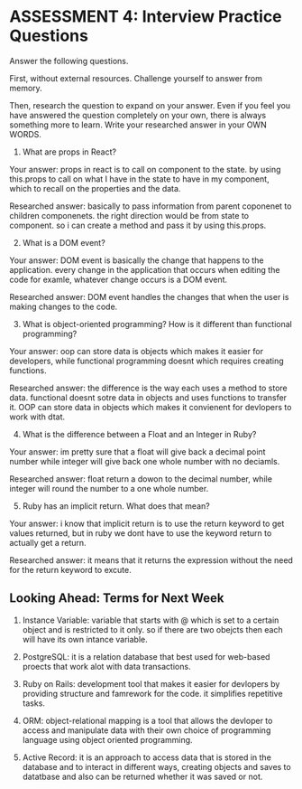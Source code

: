 # ASSESSMENT 4: Interview Practice Questions
Answer the following questions.

First, without external resources. Challenge yourself to answer from memory.

Then, research the question to expand on your answer. Even if you feel you have answered the question completely on your own, there is always something more to learn. Write your researched answer in your OWN WORDS.  

1. What are props in React?

  Your answer: props in react is to call on component to the  state. by using this.props to call on what I have in the state to have in my component, which to recall on the properties and the data.

  Researched answer: basically to pass information from parent coponenet to children componenets. the right direction would be from state to component. so i can create a method and pass it by using this.props. 



2. What is a DOM event?

  Your answer: DOM event is basically the change that happens to the application. every change in the application that occurs when editing the code for examle, whatever change occurs is a DOM event.

  Researched answer: DOM event handles the changes that when the user is making changes to the code. 



3. What is object-oriented programming? How is it different than functional programming?

  Your answer: oop can store data is objects which makes it easier for developers, while functional programming doesnt which requires creating functions. 

  Researched answer: the difference is the way each uses a method to store data. functional doesnt sotre data in objects and uses functions to transfer it. OOP can store data in objects which makes it convienent for devlopers to work with dtat.



4. What is the difference between a Float and an Integer in Ruby?

  Your answer: im pretty sure that a float will give back a decimal point number while integer will give back one whole number with no deciamls. 

  Researched answer: float return a dowon to the decimal number, while integer will round the number to a one whole number.



5. Ruby has an implicit return. What does that mean?

  Your answer: i know that implicit return is to use the return keyword to get values returned, but in ruby we dont have to use the keyword return to actually get a return. 

  Researched answer: it means that it returns the expression without the need for the return keyword to excute. 



## Looking Ahead: Terms for Next Week

1. Instance Variable: variable that starts with @ which is set to a certain object and is restricted to it only. so if there are two obejcts then each will have its own intance variable.

2. PostgreSQL: it is a relation database that best used for web-based proects that work alot with data transactions. 

3. Ruby on Rails: development tool that makes it easier for devlopers by providing structure and famrework for the code. it simplifies repetitive tasks.

4. ORM: object-relational mapping is a tool that allows the devloper to access and manipulate data with their own choice of programming language using object oriented programming.

5. Active Record: it is an approach to access data that is stored  in the database and to interact in different ways, creating objects and saves to datatbase and also can be returned whether it was saved or not. 
